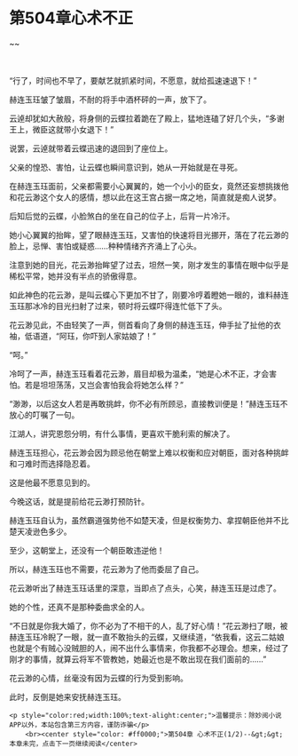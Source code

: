 # 第504章心术不正
~~
    	    <p name="pagetop" href="javascript:void(0);" onclick="return false" style="line-height: 35px;padding: 10px;color: #333;"> </p><p>“行了，时间也不早了，要献艺就抓紧时间，不愿意，就给孤速速退下！”</p><p>赫连玉珏皱了皱眉，不耐的将手中酒杯砰的一声，放下了。</p><p>云逴却犹如大赦般，将身侧的云蝶拉着跪在了殿上，猛地连磕了好几个头，“多谢王上，微臣这就带小女退下！”</p><p>说罢，云逴就带着云蝶迅速的退回到了座位上。</p><p>父亲的惶恐、害怕，让云蝶也瞬间意识到，她从一开始就是在寻死。</p><p>在赫连玉珏面前，父亲都需要小心翼翼的，她一个小小的臣女，竟然还妄想挑拨他和花云渺这个女人的感情，想以此在这王宫占据一席之地，简直就是痴人说梦。</p><p>后知后觉的云蝶，小脸煞白的坐在自己的位子上，后背一片冷汗。</p><p>她小心翼翼的抬眸，望了眼赫连玉珏，又害怕的快速将目光挪开，落在了花云渺的脸上，忌惮、害怕或疑惑……种种情绪齐齐涌上了心头。</p><p>注意到她的目光，花云渺抬眸望了过去，坦然一笑，刚才发生的事情在眼中似乎是稀松平常，她并没有半点的骄傲得意。</p><p>如此神色的花云渺，是叫云蝶心下更加不甘了，刚要冷哼着瞪她一眼的，谁料赫连玉珏那冰冷的目光扫射了过来，顿时将云蝶吓得连忙低下了头。</p><p>花云渺见此，不由轻笑了一声，侧首看向了身侧的赫连玉珏，伸手扯了扯他的衣袖，低语道，“阿珏，你吓到人家姑娘了！”</p><p>“呵。”</p><p>冷呵了一声，赫连玉珏看着花云渺，眉目却极为温柔，“她是心术不正，才会害怕。若是坦坦荡荡，又岂会害怕我会将她怎么样？”</p><p>“渺渺，以后这女人若是再敢挑衅，你不必有所顾忌，直接教训便是！”赫连玉珏不放心的叮嘱了一句。</p><p>江湖人，讲究恩怨分明，有什么事情，更喜欢干脆利索的解决了。</p><p>赫连玉珏担心，花云渺会因为顾忌他在朝堂上难以权衡和应对朝臣，面对各种挑衅和刁难时而选择隐忍着。</p><p>这是他最不愿意见到的。</p><p>今晚这话，就是提前给花云渺打预防针。</p><p>赫连玉珏自认为，虽然霸道强势他不如楚天凌，但是权衡势力、拿捏朝臣他并不比楚天凌逊色多少。</p><p>至少，这朝堂上，还没有一个朝臣敢违逆他！</p><p>所以，赫连玉珏也不需要，花云渺为了他而委屈了自己。</p><p>花云渺听出了赫连玉珏话里的深意，当即点了点头，心笑，赫连玉珏是过虑了。</p><p>她的个性，还真不是那种委曲求全的人。</p><p>“不日就是你我大婚了，你不必为了不相干的人，乱了好心情！”花云渺扫了眼，被赫连玉珏冷睨了一眼，就一直不敢抬头的云蝶，又继续道，“依我看，这云二姑娘也就是个有贼心没贼胆的人，闹不出什么事情来，你我都不必理会。想来，经过了刚才的事情，就算云将军不管教她，她最近也是不敢出现在我们面前的……”</p><p>花云渺的心情，丝毫没有因为云蝶的行为受到影响。</p><p>此时，反倒是她来安抚赫连玉珏。</p>
    	
   	<p style="color:red;width:100%;text-alight:center;">温馨提示：除妙阅小说APP以外，本站包含第三方内容，谨防诈骗</p>
    	<br><center style="color: #ff0000;">第504章 心术不正(1/2)--&gt;&gt;本章未完，点击下一页继续阅读</center>
    	